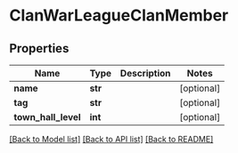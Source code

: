 # ClanWarLeagueClanMember

## Properties
Name | Type | Description | Notes
------------ | ------------- | ------------- | -------------
**name** | **str** |  | [optional] 
**tag** | **str** |  | [optional] 
**town_hall_level** | **int** |  | [optional] 

[[Back to Model list]](../README.md#documentation-for-models) [[Back to API list]](../README.md#documentation-for-api-endpoints) [[Back to README]](../README.md)

